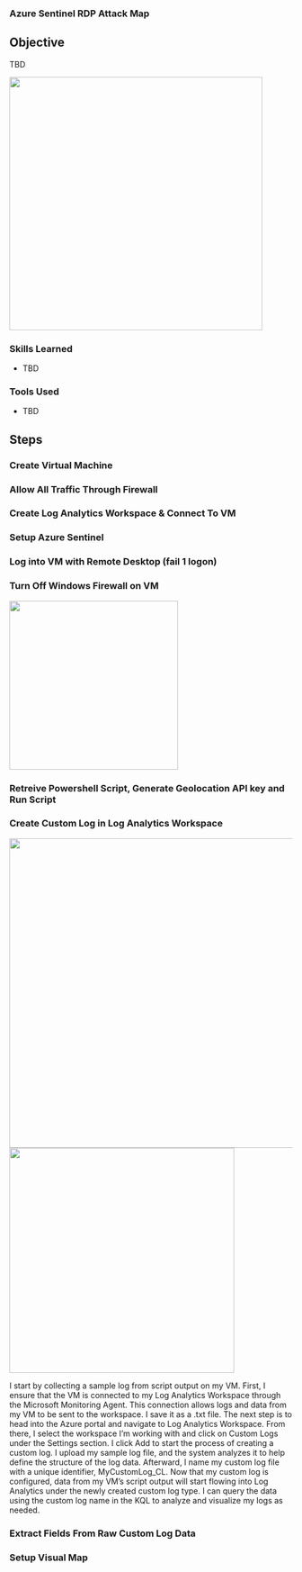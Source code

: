 ### Azure Sentinel RDP Attack Map

## Objective

TBD

<img src="https://github.com/user-attachments/assets/81d9719e-a74d-4fda-bfc0-ffd59ddc8f07" width="450"/>


### Skills Learned

- TBD

### Tools Used

- TBD


## Steps


### Create Virtual Machine



### Allow All Traffic Through Firewall



### Create Log Analytics Workspace & Connect To VM



### Setup Azure Sentinel



### Log into VM with Remote Desktop (fail 1 logon) 


### Turn Off Windows Firewall on VM
<img src="https://github.com/user-attachments/assets/e4369f4f-7df4-437d-87a9-2a028750fe4a" width="300"/>


### Retreive Powershell Script, Generate Geolocation API key and Run Script



### Create Custom Log in Log Analytics Workspace
<img src="https://github.com/user-attachments/assets/120c85d1-d7d3-4ea3-8c05-a43d0a8d6794" width="550">
<img src="https://github.com/user-attachments/assets/cddabee8-6b7f-427c-96ab-4dda30c516e4" width="400"><br>

I start by collecting a sample log from script output on my VM. First, I ensure that the VM is connected to my Log Analytics Workspace through the Microsoft Monitoring Agent. This connection allows logs and data from my VM to be sent to the workspace. I save it as a .txt file. The next step is to head into the Azure portal and navigate to Log Analytics Workspace. From there, I select the workspace I’m working with and click on Custom Logs under the Settings section. I click Add to start the process of creating a custom log. I upload my sample log file, and the system analyzes it to help define the structure of the log data. Afterward, I name my custom log file with a unique identifier, MyCustomLog_CL. Now that my custom log is configured, data from my VM’s script output will start flowing into Log Analytics under the newly created custom log type. I can query the data using the custom log name in the KQL to analyze and visualize my logs as needed.





### Extract Fields From Raw Custom Log Data


### Setup Visual Map
